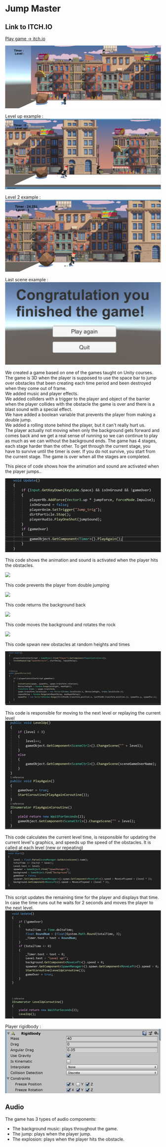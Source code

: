 
# Jump Master

## Link to ITCH.IO
[Play game -> itch.io](https://bargenish.itch.io/unity-jump-master)



![alt text](https://github.com/bargenish44/Jump-Master/blob/master/Pictures/Background.JPG)

Level up example :
![alt text](https://github.com/bargenish44/Jump-Master/blob/master/Pictures/leveluP.JPG)

Level 2 example : 
![alt text](https://github.com/bargenish44/Jump-Master/blob/master/Pictures/level%201.JPG)

Last scene example :
![alt text](https://github.com/bargenish44/Jump-Master/blob/master/Pictures/Lastscene.JPG)

We created a game based on one of the games taught on Unity courses.  
The game is 3D when the player is supposed to use the space bar to jump over obstacles that been creating each time period and been destroyed when they come out of frame.  
We added music and player effects.  
We added colliders with a trigger to the player and object of the barrier when the player collides with the obstacle the game is over and there is a blast sound with a special effect.  
We have added a boolean variable that prevents the player from making a double jump.  
We added a rolling stone behind the player, but it can't really hurt us.  
The player actually not moving when only the background gets forward and comes back and we get a real sense of running so we can continue to play as much as we can without the background ends.
The game has 4 stages, each stage harder than the other.
To get through the current stage, you have to survive until the timer is over.
If you do not survive, you start from the current stage.
The game is over when all the stages are completed. 



This piece of code shows how the animation and sound are activated when the player jumps..

![alt text](https://github.com/bargenish44/Jump-Master/blob/master/Pictures/KeyDown.JPG)




This code shows the animation and sound is activated when the player hits the obstacles.

<img src="https://github.com/ShimonMimoun/Unity_Demo_Tools/blob/master/Document/explosion%20animation.JPG">



This code prevents the player from double jumping

<img src="https://github.com/ShimonMimoun/Unity_Demo_Tools/blob/master/Document/Prevents%20double%20jumping.JPG">



This code returns the background back

<img src="https://github.com/ShimonMimoun/Unity_Demo_Tools/blob/master/Document/RepeatBackground.JPG">



This code moves the background and rotates the rock

<img src="https://github.com/ShimonMimoun/Unity_Demo_Tools/blob/master/Document/Moves%20background%20and%20rotates%20rock.JPG">



This code spwan new obstacles at random heights and times 

<img src="https://github.com/bargenish44/Jump-Master/blob/master/Pictures/SpawnManager.JPG">

This code is responsible for moving to the next level or replaying the current level
<img src="https://github.com/bargenish44/Jump-Master/blob/master/Pictures/LevelUp%20%26%26%20play%20again.JPG">

This code calculates the current level time, is responsible for updating the current level's graphics, and speeds up the speed of the obstacles.
It is called at each level (new or repeating)
<img src="https://github.com/bargenish44/Jump-Master/blob/master/Pictures/TimerStart.JPG">

This script updates the remaining time for the player and displays that time.
In case the time runs out he waits for 2 seconds and moves the player to the next level.
<img src="https://github.com/bargenish44/Jump-Master/blob/master/Pictures/timerUpdate.JPG">

Player rigidbody :
<img src="https://github.com/bargenish44/Jump-Master/blob/master/Pictures/Physics.JPG">

## Audio

The game has 3 types of audio components:

- The background music: plays throughout the game.
- The jump: plays when the player jump.
- The explosion: plays when the player hits the obstacle.

